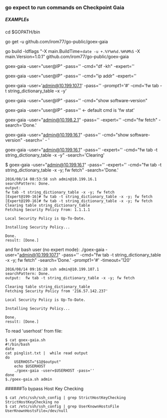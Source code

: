 ### go expect to run commands on Checkpoint Gaia

##### EXAMPLEs
cd $GOPATH/bin

go get -u github.com/irom77/go-public/goex-gaia

go build -ldflags "-X main.BuildTime=`date -u +.%Y%m%d.%H%M%S` -X main.Version=1.0.1" github.com/irom77/go-public/goex-gaia

goex-gaia -user="user@IP" -pass='' -cmd="df -kh" -expert=''

goex-gaia -user="user@IP" -pass='' -cmd="ip addr" -expert=''

goex-gaia -user='admin@10.199.107.1' -pass='' -prompt1='#' -cmd='fw tab -t string_dictionary_table –x -y'

goex-gaia -user="user@IP" -pass='' -cmd="show software-version" 

goex-gaia -user="user@IP" -pass='' <- default cmd is 'fw stat'

goex-gaia -user="admin@10.198.2.1" -pass='' -expert='' -cmd="fw fetch" -search='Done.'

goex-gaia -user="admin@10.199.16.1" -pass='' -cmd="show software-version" -search=' - '

goex-gaia -user="admin@10.199.16.1" -pass='' -expert='' -cmd="fw tab -t string_dictionary_table -x -y" -search='Clearing'

$ goex-gaia -user="admin@10.199.16.1" -pass='' -expert='' -cmd="fw tab -t string_dictionary_table -x -y; fw fetch" -search='Done.'

```
2016/08/14 08:53:58 ssh admin@10.199.16.1
searchPattern: Done.
output:  
fw tab -t string_dictionary_table -x -y; fw fetch
[Expert@199-16]# fw tab -t string_dictionary_table -x -y; fw fetch
[Expert@199-16]# fw tab -t string_dictionary_table -x -y; fw fetch 
Clearing table string_dictionary_table
Fetching Security Policy From: 1.1.1.1

Local Security Policy is Up-To-Date.

Installing Security Policy...

Done.
result: [Done.]
```

and for bash user (no expert mode):
./goex-gaia -user="admin@10.199.107.1" -pass='' -cmd="fw tab -t string_dictionary_table -x -y; fw fetch" -search='Done.' -prompt1='#' -timeout='120'

```
2016/08/14 09:16:28 ssh admin@10.199.107.1
searchPattern: Done.
output:  fw tab -t string_dictionary_table -x -y; fw fetch

Clearing table string_dictionary_table
Fetching Security Policy from '216.57.142.237'

Local Security Policy is Up-To-Date.

Installing Security Policy...

Done.
result: [Done.]
```


To read 'userhost' from file: 

```
$ cat goex-gaia.sh
#!/bin/bash
date
cat pinglist.txt |  while read output
do
    USERHOST="$1@$output"
    echo $USERHOST
    ./goex-gaia -user=$USERHOST -pass=''
done
$./goex-gaia.sh admin
```


######To bypass Host Key Checking

	$ cat /etc/ssh/ssh_config | grep StrictHostKeyChecking
	StrictHostKeyChecking no
	$ cat /etc/ssh/ssh_config | grep UserKnownHostsFile
	UserKnownHostsFile=/dev/null
	 
